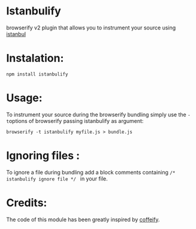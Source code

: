 Istanbulify
===========

browserify v2 plugin that allows you to instrument your source using [istanbul](https://github.com/gotwarlost/istanbul)

Instalation:
============

```
npm install istanbulify
```

Usage:
============
To instrument your source during the browserify bundling simply use the `-t`options of browserify passing istanbulify as argument: 

```
browserify -t istanbulify myfile.js > bundle.js
```

Ignoring files :
============

To ignore a file during bundling add a block comments containing `/* istanbulify ignore file */ ` in your file.


Credits:
=======

The code of this module has been greatly inspired by [coffeify](https://github.com/substack/coffeeify).